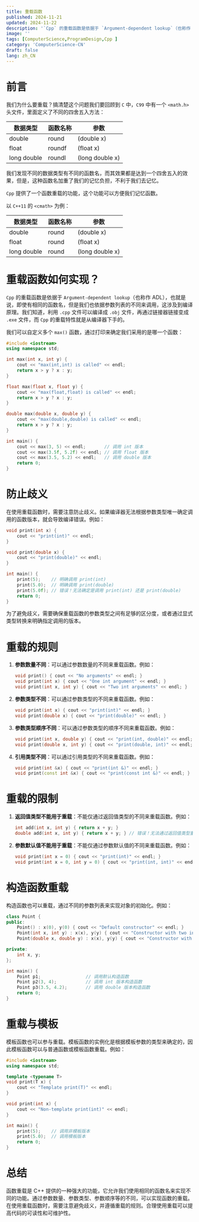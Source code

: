 ```yaml
---
title: 重载函数
published: 2024-11-21
updated: 2024-11-22
description: '`Cpp` 的重载函数是依据于 `Argument-dependent lookup`（也称作 ADL），也就是说，即使有相同的函数名，但是我们也依据参数列表的不同来调用，这涉及到编译原理。我们知道，利用 `.cpp` 文件可以编译成 `.obj` 文件，再通过链接器链接变成 `.exe` 文件，而 `Cpp` 的重载特性就是从编译器下手的。'
image: ''
tags: [ComputerScience,ProgramDesign,Cpp ]
category: 'ComputerScience-CN'
draft: false 
lang: zh_CN
---
```


# 前言

我们为什么要重载？搞清楚这个问题我们要回顾到 `C` 中，`C99` 中有一个 `<math.h>` 头文件，里面定义了不同的四舍五入方法：

| 数据类型    | 函数名称 | 参数            |
| ----------- | -------- | --------------- |
| double      | round    | (double x)      |
| float       | roundf   | (float x)       |
| long double | roundl   | (long double x) |

我们发现不同的数据类型有不同的函数名，而其效果都是达到一个四舍五入的效果，但是，这种函数名加重了我们的记忆负担，不利于我们去记忆。

`Cpp` 提供了一个函数重载的功能，这个功能可以方便我们记忆函数。

以 `C++11` 的 `<cmath>` 为例：

| 数据类型    | 函数名称 | 参数            |
| ----------- | -------- | --------------- |
| double      | round    | (double x)      |
| float       | round    | (float x)       |
| long double | round    | (long double x) |

# 重载函数如何实现？

`Cpp` 的重载函数是依据于 `Argument-dependent lookup`（也称作 ADL），也就是说，即使有相同的函数名，但是我们也依据参数列表的不同来调用，这涉及到编译原理。我们知道，利用 `.cpp` 文件可以编译成 `.obj` 文件，再通过链接器链接变成 `.exe` 文件，而 `Cpp` 的重载特性就是从编译器下手的。

我们可以自定义多个 `max()` 函数，通过打印来确定我们采用的是哪一个函数：

```cpp
#include <iostream>
using namespace std;

int max(int x, int y) {
    cout << "max(int,int) is called" << endl;
    return x > y ? x : y;
}

float max(float x, float y) {
    cout << "max(float,float) is called" << endl;
    return x > y ? x : y;
}

double max(double x, double y) {
    cout << "max(double,double) is called" << endl;
    return x > y ? x : y;
}

int main() {
    cout << max(3, 5) << endl;       // 调用 int 版本
    cout << max(3.5f, 5.2f) << endl; // 调用 float 版本
    cout << max(3.5, 5.2) << endl;   // 调用 double 版本
    return 0;
}
```

# 防止歧义

在使用重载函数时，需要注意防止歧义。如果编译器无法根据参数类型唯一确定调用的函数版本，就会导致编译错误。例如：

```cpp
void print(int x) {
    cout << "print(int)" << endl;
}

void print(double x) {
    cout << "print(double)" << endl;
}

int main() {
    print(5);    // 明确调用 print(int)
    print(5.0);  // 明确调用 print(double)
    print(5.0f); // 错误！无法确定是调用 print(int) 还是 print(double)
    return 0;
}
```

为了避免歧义，需要确保重载函数的参数类型之间有足够的区分度，或者通过显式类型转换来明确指定调用的版本。

# 重载的规则

1. **参数数量不同**：可以通过参数数量的不同来重载函数。例如：
   ```cpp
   void print() { cout << "No arguments" << endl; }
   void print(int x) { cout << "One int argument" << endl; }
   void print(int x, int y) { cout << "Two int arguments" << endl; }
   ```

2. **参数类型不同**：可以通过参数类型的不同来重载函数。例如：
   ```cpp
   void print(int x) { cout << "print(int)" << endl; }
   void print(double x) { cout << "print(double)" << endl; }
   ```

3. **参数类型顺序不同**：可以通过参数类型的顺序不同来重载函数。例如：
   ```cpp
   void print(int x, double y) { cout << "print(int, double)" << endl; }
   void print(double x, int y) { cout << "print(double, int)" << endl; }
   ```

4. **引用类型不同**：可以通过引用类型的不同来重载函数。例如：
   ```cpp
   void print(int &x) { cout << "print(int &)" << endl; }
   void print(const int &x) { cout << "print(const int &)" << endl; }
   ```

# 重载的限制

1. **返回值类型不能用于重载**：不能仅通过返回值类型的不同来重载函数。例如：
   ```cpp
   int add(int x, int y) { return x + y; }
   double add(int x, int y) { return x + y; } // 错误！无法通过返回值类型重载
   ```

2. **参数默认值不能用于重载**：不能仅通过参数默认值的不同来重载函数。例如：
   ```cpp
   void print(int x = 0) { cout << "print(int)" << endl; }
   void print(int x = 0, int y = 0) { cout << "print(int, int)" << endl; } // 错误！无法通过默认值重载
   ```

# 构造函数重载

构造函数也可以重载，通过不同的参数列表来实现对象的初始化。例如：

```cpp
class Point {
public:
    Point() : x(0), y(0) { cout << "Default constructor" << endl; }
    Point(int x, int y) : x(x), y(y) { cout << "Constructor with two ints" << endl; }
    Point(double x, double y) : x(x), y(y) { cout << "Constructor with two doubles" << endl; }

private:
    int x, y;
};

int main() {
    Point p1;                 // 调用默认构造函数
    Point p2(3, 4);           // 调用 int 版本构造函数
    Point p3(3.5, 4.2);       // 调用 double 版本构造函数
    return 0;
}
```

# 重载与模板

模板函数也可以参与重载。模板函数的实例化是根据模板参数的类型来确定的，因此模板函数可以与普通函数或模板函数重载。例如：

```cpp
#include <iostream>
using namespace std;

template <typename T>
void print(T x) {
    cout << "Template print(T)" << endl;
}

void print(int x) {
    cout << "Non-template print(int)" << endl;
}

int main() {
    print(5);    // 调用非模板版本
    print(5.0);  // 调用模板版本
    return 0;
}
```

# 总结

函数重载是 C++ 提供的一种强大的功能，它允许我们使用相同的函数名来实现不同的功能。通过参数数量、参数类型、参数顺序等的不同，可以实现函数的重载。在使用重载函数时，需要注意避免歧义，并遵循重载的规则。合理使用重载可以提高代码的可读性和可维护性。
